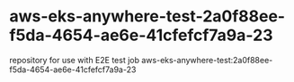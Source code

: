 # aws-eks-anywhere-test-2a0f88ee-f5da-4654-ae6e-41cfefcf7a9a-23
repository for use with E2E test job aws-eks-anywhere-test:2a0f88ee-f5da-4654-ae6e-41cfefcf7a9a-23
